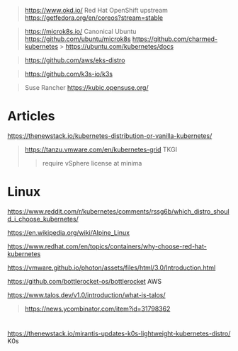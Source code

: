 > https://www.okd.io/ Red Hat OpenShift upstream
  > https://getfedora.org/en/coreos?stream=stable
  

> https://microk8s.io/ Canonical Ubuntu
  > https://github.com/ubuntu/microk8s
  > https://github.com/charmed-kubernetes
     > https://ubuntu.com/kubernetes/docs

> https://github.com/aws/eks-distro

> https://github.com/k3s-io/k3s

> Suse Rancher 
  > https://kubic.opensuse.org/
  
# Articles
https://thenewstack.io/kubernetes-distribution-or-vanilla-kubernetes/


> https://tanzu.vmware.com/en/kubernetes-grid TKGI
> > require vSphere license at minima

# Linux
https://www.reddit.com/r/kubernetes/comments/rssg6b/which_distro_should_i_choose_kubernetes/

https://en.wikipedia.org/wiki/Alpine_Linux

https://www.redhat.com/en/topics/containers/why-choose-red-hat-kubernetes

https://vmware.github.io/photon/assets/files/html/3.0/Introduction.html

https://github.com/bottlerocket-os/bottlerocket AWS

https://www.talos.dev/v1.0/introduction/what-is-talos/
> https://news.ycombinator.com/item?id=31798362

#
https://thenewstack.io/mirantis-updates-k0s-lightweight-kubernetes-distro/ K0s